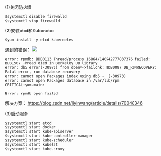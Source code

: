 (1)关闭防火墙

```
$systemctl disable firewalld
$systemctl stop firewalld
```

(2)安装etcd和Kubenetes

```
$yum install -y etcd kubernetes
```

遇到的错误：
![](https://i.imgur.com/9QLjih9.jpg)

```
error: rpmdb: BDB0113 Thread/process 16864/140542777837376 failed: BDB1507 Thread died in Berkeley DB library
error: db5 error(-30973) from dbenv->failchk: BDB0087 DB_RUNRECOVERY: Fatal error, run database recovery
error: cannot open Packages index using db5 -  (-30973)
error: cannot open Packages database in /var/lib/rpm
CRITICAL:yum.main:

Error: rpmdb open failed

```
解决方案：
https://blog.csdn.net/liyinwang/article/details/70048346

(3)启动服务

```
$systemctl start etcd
$systemctl start docker
$systemctl start kube-apiserver
$systemctl start kube-controller-manager
$systemctl start kube-scheduler
$systemctl start kubelet
$systemctl start kube-proxy
```
